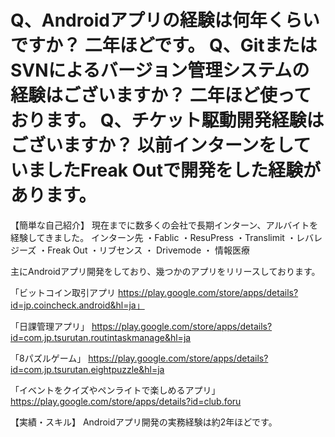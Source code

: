 
Q、Androidアプリの経験は何年くらいですか？
二年ほどです。
Q、GitまたはSVNによるバージョン管理システムの経験はございますか？
二年ほど使っております。
Q、チケット駆動開発経験はございますか？
以前インターンをしていましたFreak Outで開発をした経験があります。
======================================================

【簡単な自己紹介】
現在までに数多くの会社で長期インターン、アルバイトを経験してきました。
インターン先
・Fablic
・ResuPress
・Translimit
・レバレジーズ
・Freak Out
・リブセンス
・ Drivemode
・ 情報医療

主にAndroidアプリ開発をしており、幾つかのアプリをリリースしております。

「ビットコイン取引アプリ
https://play.google.com/store/apps/details?id=jp.coincheck.android&hl=ja」

「日課管理アプリ」
https://play.google.com/store/apps/details?id=com.jp.tsurutan.routintaskmanage&hl=ja

「8パズルゲーム」
https://play.google.com/store/apps/details?id=com.jp.tsurutan.eightpuzzle&hl=ja

「イベントをクイズやペンライトで楽しめるアプリ」
https://play.google.com/store/apps/details?id=club.foru


【実績・スキル】
Androidアプリ開発の実務経験は約2年ほどです。
